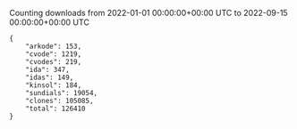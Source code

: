 
Counting downloads from 2022-01-01 00:00:00+00:00 UTC to 2022-09-15 00:00:00+00:00 UTC

```
{
    "arkode": 153,
    "cvode": 1219,
    "cvodes": 219,
    "ida": 347,
    "idas": 149,
    "kinsol": 184,
    "sundials": 19054,
    "clones": 105085,
    "total": 126410
}
```

